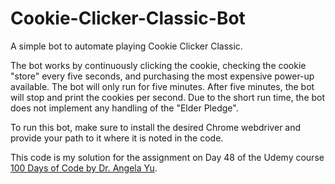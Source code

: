 # Cookie-Clicker-Classic-Bot
A simple bot to automate playing Cookie Clicker Classic. 

The bot works by continuously clicking the cookie, checking the cookie "store" every five seconds, and 
purchasing the most expensive power-up available. The bot will only run for five minutes. 
After five minutes, the bot will stop and print the cookies per second. Due to the short run time, the 
bot does not implement any handling of the "Elder Pledge".

To run this bot, make sure to install the desired Chrome webdriver and provide your path
to it where it is noted in the code.

This code is my solution for the assignment on Day 48 of the Udemy course 
[100 Days of Code by Dr. Angela Yu](https://www.udemy.com/course/100-days-of-code/). 



 
